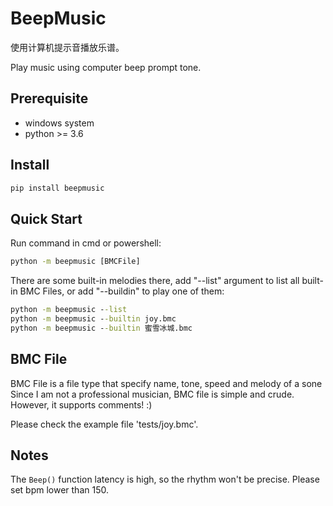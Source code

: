 # BeepMusic

使用计算机提示音播放乐谱。

Play music using computer beep prompt tone.

## Prerequisite

- windows system
- python >= 3.6

## Install

```cmd
pip install beepmusic
```

## Quick Start

Run command in cmd or powershell:

```cmd
python -m beepmusic [BMCFile]
```

There are some built-in melodies there, add "--list" argument to list all built-in BMC Files,
or add "--buildin" to play one of them:

```cmd
python -m beepmusic --list
python -m beepmusic --builtin joy.bmc
python -m beepmusic --builtin 蜜雪冰城.bmc
```

## BMC File

BMC File is a file type that specify name, tone, speed and melody of a sone
Since I am not a professional musician, BMC file is simple and crude. However,
it supports comments! :)

Please check the example file 'tests/joy.bmc'.

## Notes

The `Beep()` function latency is high, so the rhythm won't be precise. Please
set bpm lower than 150.
